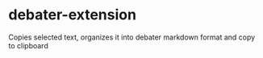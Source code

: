 # debater-extension
Copies selected text, organizes it into debater markdown format and copy to clipboard
